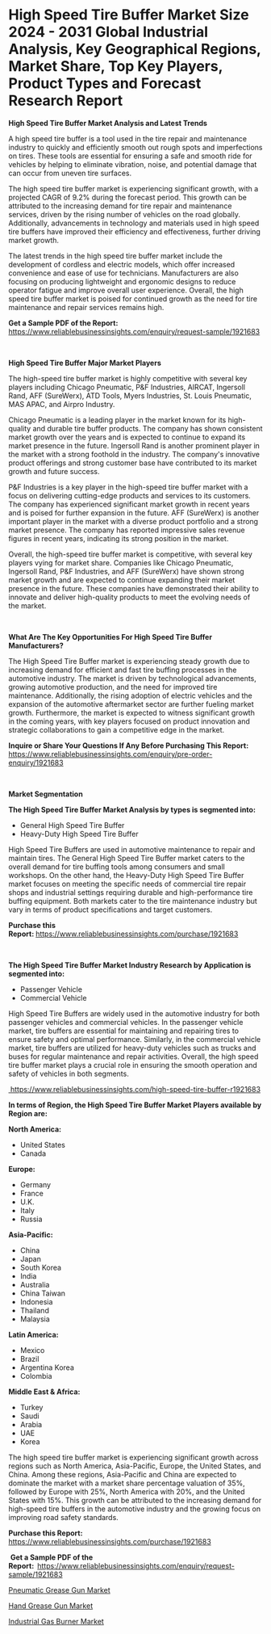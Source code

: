 <p><h1>High Speed Tire Buffer Market Size 2024 - 2031 Global Industrial Analysis, Key Geographical Regions, Market Share, Top Key Players, Product Types and Forecast Research Report</h1></p><p><strong>High Speed Tire Buffer Market Analysis and Latest Trends</strong></p>
<p><p>A high speed tire buffer is a tool used in the tire repair and maintenance industry to quickly and efficiently smooth out rough spots and imperfections on tires. These tools are essential for ensuring a safe and smooth ride for vehicles by helping to eliminate vibration, noise, and potential damage that can occur from uneven tire surfaces.</p><p>The high speed tire buffer market is experiencing significant growth, with a projected CAGR of 9.2% during the forecast period. This growth can be attributed to the increasing demand for tire repair and maintenance services, driven by the rising number of vehicles on the road globally. Additionally, advancements in technology and materials used in high speed tire buffers have improved their efficiency and effectiveness, further driving market growth.</p><p>The latest trends in the high speed tire buffer market include the development of cordless and electric models, which offer increased convenience and ease of use for technicians. Manufacturers are also focusing on producing lightweight and ergonomic designs to reduce operator fatigue and improve overall user experience. Overall, the high speed tire buffer market is poised for continued growth as the need for tire maintenance and repair services remains high.</p></p>
<p><strong>Get a Sample PDF of the Report:&nbsp;</strong> <a href="https://www.reliablebusinessinsights.com/enquiry/request-sample/1921683">https://www.reliablebusinessinsights.com/enquiry/request-sample/1921683</a></p>
<p>&nbsp;</p>
<p><strong>High Speed Tire Buffer Major Market Players</strong></p>
<p><p>The high-speed tire buffer market is highly competitive with several key players including Chicago Pneumatic, P&F Industries, AIRCAT, Ingersoll Rand, AFF (SureWerx), ATD Tools, Myers Industries, St. Louis Pneumatic, MAS APAC, and Airpro Industry. </p><p>Chicago Pneumatic is a leading player in the market known for its high-quality and durable tire buffer products. The company has shown consistent market growth over the years and is expected to continue to expand its market presence in the future. Ingersoll Rand is another prominent player in the market with a strong foothold in the industry. The company's innovative product offerings and strong customer base have contributed to its market growth and future success.</p><p>P&F Industries is a key player in the high-speed tire buffer market with a focus on delivering cutting-edge products and services to its customers. The company has experienced significant market growth in recent years and is poised for further expansion in the future. AFF (SureWerx) is another important player in the market with a diverse product portfolio and a strong market presence. The company has reported impressive sales revenue figures in recent years, indicating its strong position in the market.</p><p>Overall, the high-speed tire buffer market is competitive, with several key players vying for market share. Companies like Chicago Pneumatic, Ingersoll Rand, P&F Industries, and AFF (SureWerx) have shown strong market growth and are expected to continue expanding their market presence in the future. These companies have demonstrated their ability to innovate and deliver high-quality products to meet the evolving needs of the market.</p></p>
<p>&nbsp;</p>
<p><strong>What Are The Key Opportunities For High Speed Tire Buffer Manufacturers?</strong></p>
<p><p>The High Speed Tire Buffer market is experiencing steady growth due to increasing demand for efficient and fast tire buffing processes in the automotive industry. The market is driven by technological advancements, growing automotive production, and the need for improved tire maintenance. Additionally, the rising adoption of electric vehicles and the expansion of the automotive aftermarket sector are further fueling market growth. Furthermore, the market is expected to witness significant growth in the coming years, with key players focused on product innovation and strategic collaborations to gain a competitive edge in the market.</p></p>
<p><strong>Inquire or Share Your Questions If Any Before Purchasing This Report:</strong> <a href="https://www.reliablebusinessinsights.com/enquiry/pre-order-enquiry/1921683">https://www.reliablebusinessinsights.com/enquiry/pre-order-enquiry/1921683</a></p>
<p>&nbsp;</p>
<p><strong>Market Segmentation</strong></p>
<p><strong>The High Speed Tire Buffer Market Analysis by types is segmented into:</strong></p>
<p><ul><li>General High Speed Tire Buffer</li><li>Heavy-Duty High Speed Tire Buffer</li></ul></p>
<p><p>High Speed Tire Buffers are used in automotive maintenance to repair and maintain tires. The General High Speed Tire Buffer market caters to the overall demand for tire buffing tools among consumers and small workshops. On the other hand, the Heavy-Duty High Speed Tire Buffer market focuses on meeting the specific needs of commercial tire repair shops and industrial settings requiring durable and high-performance tire buffing equipment. Both markets cater to the tire maintenance industry but vary in terms of product specifications and target customers.</p></p>
<p><strong>Purchase this Report:&nbsp;</strong><a href="https://www.reliablebusinessinsights.com/purchase/1921683">https://www.reliablebusinessinsights.com/purchase/1921683</a></p>
<p>&nbsp;</p>
<p><strong>The High Speed Tire Buffer Market Industry Research by Application is segmented into:</strong></p>
<p><ul><li>Passenger Vehicle</li><li>Commercial Vehicle</li></ul></p>
<p><p>High Speed Tire Buffers are widely used in the automotive industry for both passenger vehicles and commercial vehicles. In the passenger vehicle market, tire buffers are essential for maintaining and repairing tires to ensure safety and optimal performance. Similarly, in the commercial vehicle market, tire buffers are utilized for heavy-duty vehicles such as trucks and buses for regular maintenance and repair activities. Overall, the high speed tire buffer market plays a crucial role in ensuring the smooth operation and safety of vehicles in both segments.</p></p>
<p><a href="https://www.reliablebusinessinsights.com/high-speed-tire-buffer-r1921683">&nbsp;https://www.reliablebusinessinsights.com/high-speed-tire-buffer-r1921683</a></p>
<p><strong>In terms of Region, the High Speed Tire Buffer Market Players available by Region are:</strong></p>
<p>
    <p> <strong> North America: </strong>
        <ul>
            <li>United States</li>
            <li>Canada</li>
        </ul>
        </p> 
    <p> <strong> Europe: </strong>
        <ul>
            <li>Germany</li>
            <li>France</li>
            <li>U.K.</li>
            <li>Italy</li>
            <li>Russia</li>
        </ul>
        </p> 
    <p> <strong> Asia-Pacific: </strong>
        <ul>
            <li>China</li>
            <li>Japan</li>
            <li>South Korea</li>
            <li>India</li>
            <li>Australia</li>
            <li>China Taiwan</li>
            <li>Indonesia</li>
            <li>Thailand</li>
            <li>Malaysia</li>
        </ul>
        </p> 
    <p> <strong> Latin America: </strong>
        <ul>
            <li>Mexico</li>
            <li>Brazil</li>
            <li>Argentina Korea</li>
            <li>Colombia</li>
        </ul>
        </p> 
    <p> <strong> Middle East & Africa: </strong>
        <ul>
            <li>Turkey</li>
            <li>Saudi</li>
            <li>Arabia</li>
            <li>UAE</li>
            <li>Korea</li>
        </ul>
    </p>
    </p>
<p><p>The high speed tire buffer market is experiencing significant growth across regions such as North America, Asia-Pacific, Europe, the United States, and China. Among these regions, Asia-Pacific and China are expected to dominate the market with a market share percentage valuation of 35%, followed by Europe with 25%, North America with 20%, and the United States with 15%. This growth can be attributed to the increasing demand for high-speed tire buffers in the automotive industry and the growing focus on improving road safety standards.</p></p>
<p><strong>Purchase this Report: </strong><a href="https://www.reliablebusinessinsights.com/purchase/1921683">https://www.reliablebusinessinsights.com/purchase/1921683</a></p>
<p>&nbsp;<strong>Get a Sample PDF of the Report:&nbsp;&nbsp;</strong><a href="https://www.reliablebusinessinsights.com/enquiry/request-sample/1921683">https://www.reliablebusinessinsights.com/enquiry/request-sample/1921683</a></p>
<p><strong></strong></p>
<p><p><a href="https://github.com/joannesouthgate/Market-Research-Report-List-4/blob/main/pneumatic-grease-gun-market.md">Pneumatic Grease Gun Market</a></p><p><a href="https://github.com/wwwkeltoum/Market-Research-Report-List-4/blob/main/hand-grease-gun-market.md">Hand Grease Gun Market</a></p><p><a href="https://github.com/gamblestampleyjenny50m5sl6/Market-Research-Report-List-3/blob/main/industrial-gas-burner-market.md">Industrial Gas Burner Market</a></p></p>